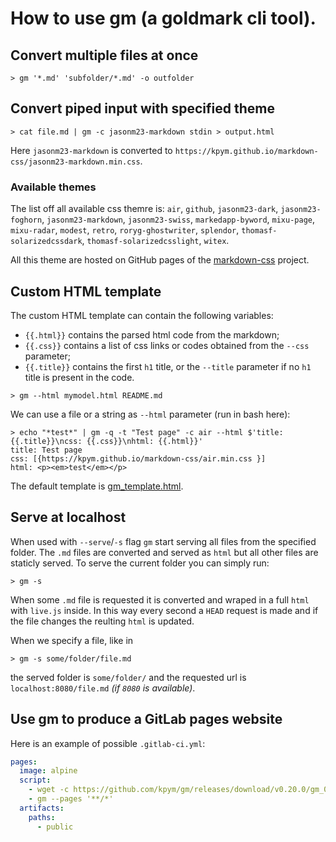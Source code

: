 # How to use gm (a goldmark cli tool).

## Convert multiple files at once

```shell
> gm '*.md' 'subfolder/*.md' -o outfolder
```

## Convert piped input with specified theme

```shell
> cat file.md | gm -c jasonm23-markdown stdin > output.html
```
Here `jasonm23-markdown` is converted to `https://kpym.github.io/markdown-css/jasonm23-markdown.min.css`.

### Available themes

The list off all available css themre is: `air`, `github`, `jasonm23-dark`, `jasonm23-foghorn`, `jasonm23-markdown`, `jasonm23-swiss`, `markedapp-byword`, `mixu-page`, `mixu-radar`, `modest`, `retro`, `roryg-ghostwriter`, `splendor`, `thomasf-solarizedcssdark`, `thomasf-solarizedcsslight`, `witex`.

All this theme are hosted on GitHub pages of the [markdown-css](https://github.com/kpym/markdown-css) project.

## Custom HTML template

The custom HTML template can contain the following variables:

- `{{.html}}` contains the parsed html code from the markdown;
- `{{.css}}` contains a list of css links or codes obtained from the `--css` parameter;
- `{{.title}}` contains the first `h1` title, or the `--title` parameter if no `h1` title is present in the code.

```shell
> gm --html mymodel.html README.md
```

We can use a file or a string as `--html` parameter (run in bash here):

```shell
> echo "*test*" | gm -q -t "Test page" -c air --html $'title: {{.title}}\ncss: {{.css}}\nhtml: {{.html}}'
title: Test page
css: [{https://kpym.github.io/markdown-css/air.min.css }]
html: <p><em>test</em></p>
```

The default template is [gm_template.html](gm_template.html).

## Serve at localhost

When used with `--serve`/`-s` flag `gm` start serving all files from the specified folder. The `.md` files are converted and served as `html` but all other files are staticly served. To serve the current folder you can simply run:

```shell
> gm -s
```

When some `.md` file is requested it is converted and wraped in a full `html` with `live.js` inside. In this way every second a `HEAD` request is made and if the file changes the reulting `html` is updated.

When we specify a file, like in
```shell
> gm -s some/folder/file.md
```
the served folder is `some/folder/` and the requested url is `localhost:8080/file.md` _(if `8080` is available)_.

## Use gm to produce a GitLab pages website

Here is an example of possible `.gitlab-ci.yml`:

```yaml
pages:
  image: alpine
  script:
    - wget -c https://github.com/kpym/gm/releases/download/v0.20.0/gm_0.20.0_Linux_intel64.tar.gz -O - | tar -C /usr/local/bin -xz gm
    - gm --pages '**/*'
  artifacts:
    paths:
      - public
```

